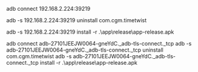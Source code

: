 adb connect 192.168.2.224:39219 

adb -s 192.168.2.224:39219 uninstall com.cgm.timetwist 

adb -s 192.168.2.224:39219 install -r .\app\release\app-release.apk 


adb connect adb-27101JEEJW0064-gneYdC._adb-tls-connect._tcp
adb -s adb-27101JEEJW0064-gneYdC._adb-tls-connect._tcp uninstall com.cgm.timetwist
adb -s adb-27101JEEJW0064-gneYdC._adb-tls-connect._tcp install -r .\app\release\app-release.apk 